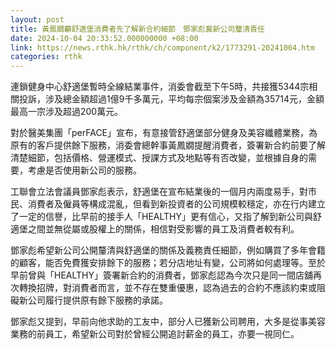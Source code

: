 ```yaml
---
layout: post
title: 黃鳳嫺籲舒適堡消費者先了解新合約細節　鄧家彪冀新公司釐清責任
date: 2024-10-04 20:33:52.000000000 +08:00
link: https://news.rthk.hk/rthk/ch/component/k2/1773291-20241004.htm
categories: rthk
---
```


連鎖健身中心舒適堡暫時全線結業事件，消委會截至下午5時，共接獲5344宗相關投訴，涉及總金額超過1億9千多萬元，平均每宗個案涉及金額為35714元，金額最高一宗涉及超過200萬元。

對於醫美集團「perFACE」宣布，有意接管舒適堡部分健身及美容纖體業務，為原有的客戶提供餘下服務，消委會總幹事黃鳳嫺提醒消費者，簽署新合約前要了解清楚細節，包括價格、營運模式、授課方式及地點等有否改變，並根據自身的需要，考慮是否使用新公司的服務。

工聯會立法會議員鄧家彪表示，舒適堡在宣布結業後的一個月内兩度易手，對市民、消費者及僱員等構成混亂，但看到新投資者的公司規模較穩定，亦在行内建立了一定的信譽，比早前的接手人「HEALTHY」更有信心，又指了解到新公司與舒適堡之間並無從屬或股權上的關係，相信對受影響的員工及消費者較有利。

鄧家彪希望新公司公開釐清與舒適堡的關係及義務責任細節，例如購買了多年會籍的顧客，能否免費獲安排餘下的服務；若分店地址有變，公司將如何處理等。至於早前曾與「HEALTHY」簽署新合約的消費者，鄧家彪認為今次只是同一間店舖再次轉換招牌，對消費者而言，並不存在雙重優惠，認為過去的合約不應該約束或阻礙新公司履行提供原有餘下服務的承諾。

鄧家彪又提到，早前向他求助的工友中，部分人已獲新公司聘用，大多是從事美容業務的前員工，希望新公司對於曾經公開追討薪金的員工，亦要一視同仁。
